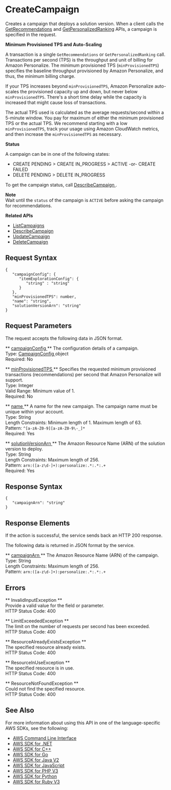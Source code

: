 # CreateCampaign<a name="API_CreateCampaign"></a>

Creates a campaign that deploys a solution version\. When a client calls the [GetRecommendations](https://docs.aws.amazon.com/personalize/latest/dg/API_RS_GetRecommendations.html) and [GetPersonalizedRanking](https://docs.aws.amazon.com/personalize/latest/dg/API_RS_GetPersonalizedRanking.html) APIs, a campaign is specified in the request\.

 **Minimum Provisioned TPS and Auto\-Scaling** 

A transaction is a single `GetRecommendations` or `GetPersonalizedRanking` call\. Transactions per second \(TPS\) is the throughput and unit of billing for Amazon Personalize\. The minimum provisioned TPS \(`minProvisionedTPS`\) specifies the baseline throughput provisioned by Amazon Personalize, and thus, the minimum billing charge\. 

 If your TPS increases beyond `minProvisionedTPS`, Amazon Personalize auto\-scales the provisioned capacity up and down, but never below `minProvisionedTPS`\. There's a short time delay while the capacity is increased that might cause loss of transactions\.

The actual TPS used is calculated as the average requests/second within a 5\-minute window\. You pay for maximum of either the minimum provisioned TPS or the actual TPS\. We recommend starting with a low `minProvisionedTPS`, track your usage using Amazon CloudWatch metrics, and then increase the `minProvisionedTPS` as necessary\.

 **Status** 

A campaign can be in one of the following states:
+ CREATE PENDING > CREATE IN\_PROGRESS > ACTIVE \-or\- CREATE FAILED
+ DELETE PENDING > DELETE IN\_PROGRESS

To get the campaign status, call [ DescribeCampaign ](API_DescribeCampaign.md)\.

**Note**  
Wait until the `status` of the campaign is `ACTIVE` before asking the campaign for recommendations\.

**Related APIs**
+  [ ListCampaigns ](API_ListCampaigns.md) 
+  [ DescribeCampaign ](API_DescribeCampaign.md) 
+  [ UpdateCampaign ](API_UpdateCampaign.md) 
+  [ DeleteCampaign ](API_DeleteCampaign.md) 

## Request Syntax<a name="API_CreateCampaign_RequestSyntax"></a>

```
{
   "campaignConfig": { 
      "itemExplorationConfig": { 
         "string" : "string" 
      }
   },
   "minProvisionedTPS": number,
   "name": "string",
   "solutionVersionArn": "string"
}
```

## Request Parameters<a name="API_CreateCampaign_RequestParameters"></a>

The request accepts the following data in JSON format\.

 ** [ campaignConfig ](#API_CreateCampaign_RequestSyntax) **   <a name="personalize-CreateCampaign-request-campaignConfig"></a>
The configuration details of a campaign\.  
Type: [ CampaignConfig ](API_CampaignConfig.md) object  
Required: No

 ** [ minProvisionedTPS ](#API_CreateCampaign_RequestSyntax) **   <a name="personalize-CreateCampaign-request-minProvisionedTPS"></a>
Specifies the requested minimum provisioned transactions \(recommendations\) per second that Amazon Personalize will support\.  
Type: Integer  
Valid Range: Minimum value of 1\.  
Required: No

 ** [ name ](#API_CreateCampaign_RequestSyntax) **   <a name="personalize-CreateCampaign-request-name"></a>
A name for the new campaign\. The campaign name must be unique within your account\.  
Type: String  
Length Constraints: Minimum length of 1\. Maximum length of 63\.  
Pattern: `^[a-zA-Z0-9][a-zA-Z0-9\-_]*`   
Required: Yes

 ** [ solutionVersionArn ](#API_CreateCampaign_RequestSyntax) **   <a name="personalize-CreateCampaign-request-solutionVersionArn"></a>
The Amazon Resource Name \(ARN\) of the solution version to deploy\.  
Type: String  
Length Constraints: Maximum length of 256\.  
Pattern: `arn:([a-z\d-]+):personalize:.*:.*:.+`   
Required: Yes

## Response Syntax<a name="API_CreateCampaign_ResponseSyntax"></a>

```
{
   "campaignArn": "string"
}
```

## Response Elements<a name="API_CreateCampaign_ResponseElements"></a>

If the action is successful, the service sends back an HTTP 200 response\.

The following data is returned in JSON format by the service\.

 ** [ campaignArn ](#API_CreateCampaign_ResponseSyntax) **   <a name="personalize-CreateCampaign-response-campaignArn"></a>
The Amazon Resource Name \(ARN\) of the campaign\.  
Type: String  
Length Constraints: Maximum length of 256\.  
Pattern: `arn:([a-z\d-]+):personalize:.*:.*:.+` 

## Errors<a name="API_CreateCampaign_Errors"></a>

 ** InvalidInputException **   
Provide a valid value for the field or parameter\.  
HTTP Status Code: 400

 ** LimitExceededException **   
The limit on the number of requests per second has been exceeded\.  
HTTP Status Code: 400

 ** ResourceAlreadyExistsException **   
The specified resource already exists\.  
HTTP Status Code: 400

 ** ResourceInUseException **   
The specified resource is in use\.  
HTTP Status Code: 400

 ** ResourceNotFoundException **   
Could not find the specified resource\.  
HTTP Status Code: 400

## See Also<a name="API_CreateCampaign_SeeAlso"></a>

For more information about using this API in one of the language\-specific AWS SDKs, see the following:
+  [ AWS Command Line Interface](https://docs.aws.amazon.com/goto/aws-cli/personalize-2018-05-22/CreateCampaign) 
+  [ AWS SDK for \.NET](https://docs.aws.amazon.com/goto/DotNetSDKV3/personalize-2018-05-22/CreateCampaign) 
+  [ AWS SDK for C\+\+](https://docs.aws.amazon.com/goto/SdkForCpp/personalize-2018-05-22/CreateCampaign) 
+  [ AWS SDK for Go](https://docs.aws.amazon.com/goto/SdkForGoV1/personalize-2018-05-22/CreateCampaign) 
+  [ AWS SDK for Java V2](https://docs.aws.amazon.com/goto/SdkForJavaV2/personalize-2018-05-22/CreateCampaign) 
+  [ AWS SDK for JavaScript](https://docs.aws.amazon.com/goto/AWSJavaScriptSDK/personalize-2018-05-22/CreateCampaign) 
+  [ AWS SDK for PHP V3](https://docs.aws.amazon.com/goto/SdkForPHPV3/personalize-2018-05-22/CreateCampaign) 
+  [ AWS SDK for Python](https://docs.aws.amazon.com/goto/boto3/personalize-2018-05-22/CreateCampaign) 
+  [ AWS SDK for Ruby V3](https://docs.aws.amazon.com/goto/SdkForRubyV3/personalize-2018-05-22/CreateCampaign) 